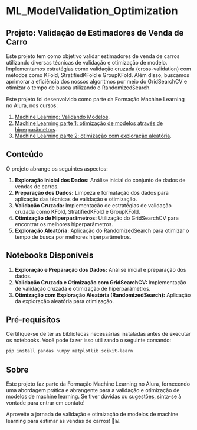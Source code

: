 # ML_ModelValidation_Optimization

## Projeto: Validação de Estimadores de Venda de Carro

Este projeto tem como objetivo validar estimadores de venda de carros utilizando diversas técnicas de validação e otimização de modelo. Implementamos estratégias como validação cruzada (cross-validation) com métodos como KFold, StratifiedKFold e GroupKFold. Além disso, buscamos aprimorar a eficiência dos nossos algoritmos por meio do GridSearchCV e otimizar o tempo de busca utilizando o RandomizedSearch.

Este projeto foi desenvolvido como parte da Formação Machine Learning no Alura, nos cursos:

1. [Machine Learning: Validando Modelos](https://cursos.alura.com.br/course/machine-learning-validando-modelos).
2. [Machine Learning parte 1: otimização de modelos através de hiperparâmetros](https://cursos.alura.com.br/course/machine-learning-otimizacao-de-modelos-atraves-de-hiperparametros).
3. [Machine Learning parte 2: otimização com exploração aleatória](https://cursos.alura.com.br/course/machine-learning-otimizacao-com-exploracao-aleatoria).

## Conteúdo

O projeto abrange os seguintes aspectos:

1. **Exploração Inicial dos Dados:** Análise inicial do conjunto de dados de vendas de carros.
2. **Preparação dos Dados:** Limpeza e formatação dos dados para aplicação das técnicas de validação e otimização.
3. **Validação Cruzada:** Implementação de estratégias de validação cruzada como KFold, StratifiedKFold e GroupKFold.
4. **Otimização de Hiperparâmetros:** Utilização do GridSearchCV para encontrar os melhores hiperparâmetros.
5. **Exploração Aleatória:** Aplicação do RandomizedSearch para otimizar o tempo de busca por melhores hiperparâmetros.

## Notebooks Disponíveis

1. **Exploração e Preparação dos Dados:** Análise inicial e preparação dos dados.
2. **Validação Cruzada e Otimização com GridSearchCV:** Implementação de validação cruzada e otimização de hiperparâmetros.
3. **Otimização com Exploração Aleatória (RandomizedSearch):** Aplicação da exploração aleatória para otimização.

## Pré-requisitos

Certifique-se de ter as bibliotecas necessárias instaladas antes de executar os notebooks. Você pode fazer isso utilizando o seguinte comando:

```bash
pip install pandas numpy matplotlib scikit-learn
```

## Sobre

Este projeto faz parte da Formação Machine Learning no Alura, fornecendo uma abordagem prática e abrangente para a validação e otimização de modelos de machine learning. Se tiver dúvidas ou sugestões, sinta-se à vontade para entrar em contato!

Aproveite a jornada de validação e otimização de modelos de machine learning para estimar as vendas de carros! 🚗📊
